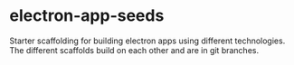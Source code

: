 # electron-app-seeds
Starter scaffolding for building electron apps using different technologies. The different scaffolds build on each other and are in git branches.
